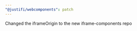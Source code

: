 ```yaml
---
"@justifi/webcomponents": patch
---
```


Changed the iframeOrigin to the new iframe-components repo
